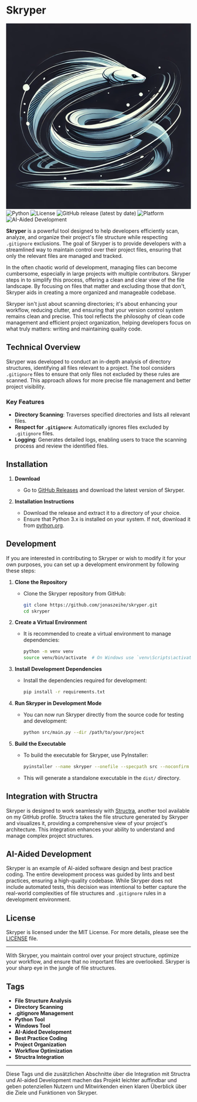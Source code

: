 # Skryper

![Skryper Logo](./images/skryper_logo.png)
![Python](https://img.shields.io/badge/python-3.x-blue.svg)
![License](https://img.shields.io/badge/license-MIT-green.svg)
![GitHub release (latest by date)](https://img.shields.io/github/v/release/jonaszeihe/skryper)
![Platform](https://img.shields.io/badge/platform-windows-lightgrey.svg)
![AI-Aided Development](https://img.shields.io/badge/AI--aided%20development-practice%20driven-orange.svg)

**Skryper** is a powerful tool designed to help developers efficiently scan, analyze, and organize their project's file structure while respecting `.gitignore` exclusions. The goal of Skryper is to provide developers with a streamlined way to maintain control over their project files, ensuring that only the relevant files are managed and tracked.

In the often chaotic world of development, managing files can become cumbersome, especially in large projects with multiple contributors. Skryper steps in to simplify this process, offering a clean and clear view of the file landscape. By focusing on files that matter and excluding those that don't, Skryper aids in creating a more organized and manageable codebase.

Skryper isn't just about scanning directories; it's about enhancing your workflow, reducing clutter, and ensuring that your version control system remains clean and precise. This tool reflects the philosophy of clean code management and efficient project organization, helping developers focus on what truly matters: writing and maintaining quality code.

## Technical Overview

Skryper was developed to conduct an in-depth analysis of directory structures, identifying all files relevant to a project. The tool considers `.gitignore` files to ensure that only files not excluded by these rules are scanned. This approach allows for more precise file management and better project visibility.

### Key Features

- **Directory Scanning**: Traverses specified directories and lists all relevant files.
- **Respect for `.gitignore`**: Automatically ignores files excluded by `.gitignore` files.
- **Logging**: Generates detailed logs, enabling users to trace the scanning process and review the identified files.

## Installation

1. **Download**

   - Go to [GitHub Releases](https://github.com/jonaszeihe/skryper/releases) and download the latest version of Skryper.

2. **Installation Instructions**

   - Download the release and extract it to a directory of your choice.
   - Ensure that Python 3.x is installed on your system. If not, download it from [python.org](https://www.python.org/).

## Development

If you are interested in contributing to Skryper or wish to modify it for your own purposes, you can set up a development environment by following these steps:

1. **Clone the Repository**

   - Clone the Skryper repository from GitHub:
     ```bash
     git clone https://github.com/jonaszeihe/skryper.git
     cd skryper
     ```

2. **Create a Virtual Environment**

   - It is recommended to create a virtual environment to manage dependencies:
     ```bash
     python -m venv venv
     source venv/bin/activate  # On Windows use `venv\Scripts\activate`
     ```

3. **Install Development Dependencies**

   - Install the dependencies required for development:
     ```bash
     pip install -r requirements.txt
     ```

4. **Run Skryper in Development Mode**

   - You can now run Skryper directly from the source code for testing and development:
     ```bash
     python src/main.py --dir /path/to/your/project
     ```

5. **Build the Executable**
   - To build the executable for Skryper, use PyInstaller:
     ```bash
     pyinstaller --name skryper --onefile --specpath src --noconfirm src/main.py
     ```
   - This will generate a standalone executable in the `dist/` directory.

## Integration with Structra

Skryper is designed to work seamlessly with [Structra](https://github.com/JonasZeihe/structra), another tool available on my GitHub profile. Structra takes the file structure generated by Skryper and visualizes it, providing a comprehensive view of your project's architecture. This integration enhances your ability to understand and manage complex project structures.

## AI-Aided Development

Skryper is an example of AI-aided software design and best practice coding. The entire development process was guided by lints and best practices, ensuring a high-quality codebase. While Skryper does not include automated tests, this decision was intentional to better capture the real-world complexities of file structures and `.gitignore` rules in a development environment.

## License

Skryper is licensed under the MIT License. For more details, please see the [LICENSE](./LICENSE) file.

---

With Skryper, you maintain control over your project structure, optimize your workflow, and ensure that no important files are overlooked. Skryper is your sharp eye in the jungle of file structures.

## Tags

- **File Structure Analysis**
- **Directory Scanning**
- **.gitignore Management**
- **Python Tool**
- **Windows Tool**
- **AI-Aided Development**
- **Best Practice Coding**
- **Project Organization**
- **Workflow Optimization**
- **Structra Integration**

---

Diese Tags und die zusätzlichen Abschnitte über die Integration mit Structra und AI-aided Development machen das Projekt leichter auffindbar und geben potenziellen Nutzern und Mitwirkenden einen klaren Überblick über die Ziele und Funktionen von Skryper.
